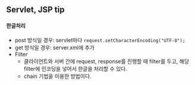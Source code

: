 ## Servlet, JSP tip

#### 한글처리

- post 방식일 경우: servlet마다 `request.setCharacterEncoding("UTF-8");`
- get 방식일 경우: server.xml에 <Connector URIEncoding="UTF-8"/> 추가
- Filter
  - 클라이언트와 서버 간에 request, response를 진행할 때 filter를 두고, 해당 filter에 인코딩을 넣어서 한글을 처리할 수 있다.
  - chain 기법을 이용한 방법이다.

